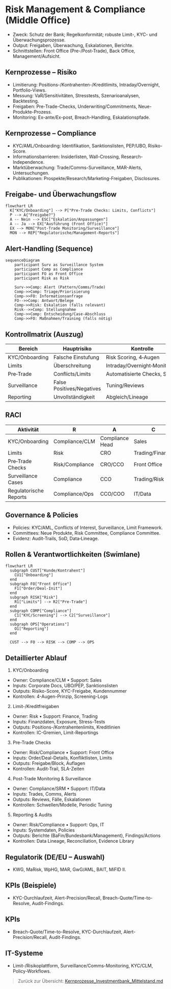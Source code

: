 # Risk Management & Compliance (Middle Office)

- Zweck: Schutz der Bank; Regelkonformität; robuste Limit-, KYC- und Überwachungsprozesse.
- Output: Freigaben, Überwachung, Eskalationen, Berichte.
- Schnittstellen: Front Office (Pre-/Post-Trade), Back Office, Management/Aufsicht.

## Kernprozesse – Risiko

- Limitierung: Positions-/Kontrahenten-/Kreditlimits, Intraday/Overnight, Portfolio-Views.
- Messung: VaR/Sensitivitäten, Stresstests, Szenarioanalysen, Backtesting.
- Freigaben: Pre-Trade-Checks, Underwriting/Commitments, Neue-Produkte-Prozess.
- Monitoring: Ex-ante/Ex-post, Breach-Handling, Eskalationspfade.

## Kernprozesse – Compliance

- KYC/AML/Onboarding: Identifikation, Sanktionslisten, PEP/UBO, Risiko-Score.
- Informationsbarrieren: Insiderlisten, Wall-Crossing, Research-Independence.
- Marktüberwachung: Trade/Comms-Surveillance, MAR-Alerts, Untersuchungen.
- Publikationen: Prospekte/Research/Marketing-Freigaben, Disclosures.

## Freigabe- und Überwachungsflow

```mermaid
flowchart LR
  K["KYC/Onboarding"] --> P["Pre-Trade Checks: Limits, Conflicts"]
  P --> A{"Freigabe?"}
  A -- Nein --> ESC["Eskalation/Anpassungen"]
  A -- Ja --> EX["Ausführung (Front Office)"]
  EX --> MON["Post-Trade Monitoring/Surveillance"]
  MON --> REP["Regulatorische/Management-Reports"]
```

## Alert‑Handling (Sequence)

```mermaid
sequenceDiagram
    participant Surv as Surveillance System
    participant Comp as Compliance
    participant FO as Front Office
    participant Risk as Risk

    Surv->>Comp: Alert (Pattern/Comms/Trade)
    Comp->>Comp: Triage/Priorisierung
    Comp->>FO: Informationsanfrage
    FO-->>Comp: Antwort/Belege
    Comp->>Risk: Eskalation (falls relevant)
    Risk-->>Comp: Stellungnahme
    Comp->>Comp: Entscheidung/Case‑Abschluss
    Comp->>FO: Maßnahmen/Training (falls nötig)
```

## Kontrollmatrix (Auszug)

| Bereich | Hauptrisiko | Kontrolle | Nachweis |
|---|---|---|---|
| KYC/Onboarding | Falsche Einstufung | Risk Scoring, 4‑Augen | KYC‑Dossier |
| Limits | Überschreitung | Intraday/Overnight‑Monitoring | Limit‑Reports |
| Pre‑Trade | Conflicts/Limits | Automatisierte Checks, SoD | Audit‑Trail |
| Surveillance | False Positives/Negatives | Tuning/Reviews | Tuning‑Protokolle |
| Reporting | Unvollständigkeit | Abgleich/Lineage | Reconciliation |

## RACI

| Aktivität | R | A | C | I |
|---|---|---|---|---|
| KYC/Onboarding | Compliance/CLM | Compliance Head | Sales | Management |
| Limits | Risk | CRO | Trading/Finance | Management |
| Pre‑Trade Checks | Risk/Compliance | CRO/CCO | Front Office | Management |
| Surveillance Cases | Compliance | CCO | Trading/Risk | Management |
| Regulatorische Reports | Compliance/Ops | CCO/COO | IT/Data | Aufsicht/Management |

## Governance & Policies

- Policies: KYC/AML, Conflicts of Interest, Surveillance, Limit Framework.
- Committees: Neue Produkte, Risk Committee, Compliance Committee.
- Evidenz: Audit‑Trails, SoD, Data‑Lineage.
## Rollen & Verantwortlichkeiten (Swimlane)

```mermaid
flowchart LR
  subgraph CUST["Kunde/Kontrahent"]
    CU1["Onboarding"]
  end
  subgraph FO["Front Office"]
    F1["Order/Deal-Init"]
  end
  subgraph RISK["Risk"]
    R1["Limits"] --> R2["Pre-Trade"]
  end
  subgraph COMP["Compliance"]
    C1["KYC/Screening"] --> C2["Surveillance"]
  end
  subgraph OPS["Operations"]
    O1["Reporting"]
  end

  CUST --> FO --> RISK --> COMP --> OPS
```

## Detaillierter Ablauf

1) KYC/Onboarding
- Owner: Compliance/CLM • Support: Sales
- Inputs: Corporate Docs, UBO/PEP, Sanktionslisten
- Outputs: Risiko-Score, KYC-Freigabe, Kundennummer
- Kontrollen: 4-Augen-Prinzip, Screening-Logs

2) Limit-/Kreditfreigaben
- Owner: Risk • Support: Finance, Trading
- Inputs: Finanzdaten, Exposure, Stress-Tests
- Outputs: Positions-/Kontrahentenlimits, Kreditlinien
- Kontrollen: IC-Gremien, Limit-Reportings

3) Pre-Trade Checks
- Owner: Risk/Compliance • Support: Front Office
- Inputs: Order/Deal-Details, Konfliktlisten, Limits
- Outputs: Freigabe/Block, Auflagen
- Kontrollen: Audit-Trail, SLA-Zeiten

4) Post-Trade Monitoring & Surveillance
- Owner: Compliance/SRM • Support: IT/Data
- Inputs: Trades, Comms, Alerts
- Outputs: Reviews, Fälle, Eskalationen
- Kontrollen: Schwellen/Modelle, Periodic Tuning

5) Reporting & Audits
- Owner: Risk/Compliance • Support: Ops, IT
- Inputs: Systemdaten, Policies
- Outputs: Berichte (BaFin/Bundesbank/Management), Findings/Actions
- Kontrollen: Data Lineage, Reconciliation, Evidence Library

## Regulatorik (DE/EU – Auswahl)
- KWG, MaRisk, WpHG, MAR, GwG/AML, BAIT, MiFID II.

## KPIs (Beispiele)
- KYC-Durchlaufzeit, Alert-Precision/Recall, Breach-Quote/Time-to-Resolve, Audit-Findings.

## KPIs

- Breach-Quote/Time-to-Resolve, KYC-Durchlaufzeit, Alert-Precision/Recall, Audit-Findings.

## IT-Systeme

- Limit-/Risikoplattform, Surveil­lance/Comms-Monitoring, KYC/CLM, Policy-Workflows.

> Zurück zur Übersicht: [Kernprozesse_Investmentbank_Mittelstand.md](./Kernprozesse_Investmentbank_Mittelstand.md)
